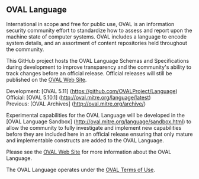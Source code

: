 ## OVAL Language

International in scope and free for public use, OVAL is an information security community effort to standardize how to assess and report upon the machine state of computer systems. OVAL includes a language to encode system details, and an assortment of content repositories held throughout the community.

This GitHub project hosts the OVAL Language Schemas and Specifications during development to improve transparency and the community's ability to track changes before an official release. Official releases will still be published on the [OVAL Web Site](http://oval.mitre.org).

Development: [OVAL 5.11] (https://github.com/OVALProject/Language)<br>
Official: [OVAL 5.10.1] (http://oval.mitre.org/language/latest)<br>
Previous: [OVAL Archives] (http://oval.mitre.org/archive/)<br>

Experimental capabilities for the OVAL Language will be developed in the [OVAL Language Sandbox] (http://oval.mitre.org/language/sandbox.html) to allow the community to fully investigate and implement new capabilities before they are included here in an official release ensuring that only mature and implementable constructs are added to the OVAL Language. 

Please see the [OVAL Web Site](http://oval.mitre.org) for more information about the OVAL Language.

The OVAL Language operates under the [OVAL Terms of Use](http://oval.mitre.org/about/termsofuse.html). 
